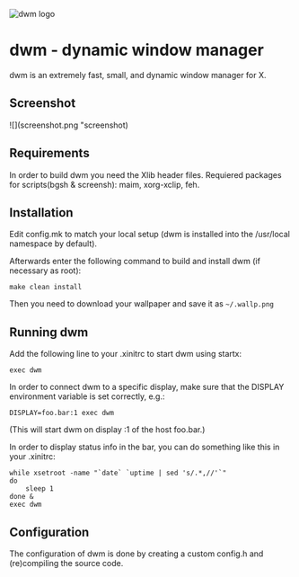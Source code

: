 ![](dwm.png "dwm logo")


dwm - dynamic window manager
==============================
dwm is an extremely fast, small, and dynamic window manager for X.

Screenshot
----------
![](screenshot.png "screenshot)

Requirements
------------
In order to build dwm you need the Xlib header files.
Requiered packages for scripts(bgsh & screensh): maim, xorg-xclip, feh.

Installation
------------
Edit config.mk to match your local setup (dwm is installed into
the /usr/local namespace by default).

Afterwards enter the following command to build and install dwm (if
necessary as root):

    make clean install

Then you need to download your wallpaper and save it as `~/.wallp.png`


Running dwm
-----------
Add the following line to your .xinitrc to start dwm using startx:

    exec dwm

In order to connect dwm to a specific display, make sure that
the DISPLAY environment variable is set correctly, e.g.:

    DISPLAY=foo.bar:1 exec dwm

(This will start dwm on display :1 of the host foo.bar.)

In order to display status info in the bar, you can do something
like this in your .xinitrc:

    while xsetroot -name "`date` `uptime | sed 's/.*,//'`"
    do
    	sleep 1
    done &
    exec dwm


Configuration
-------------
The configuration of dwm is done by creating a custom config.h
and (re)compiling the source code.


